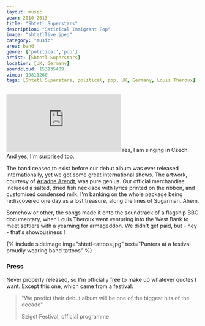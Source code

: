 ```yaml
---
layout: music
year: 2010-2013
title: "Shtetl Superstars"
description: "Satirical Immigrant Pop"
image: "shtetllive.jpeg"
category: "music"
area: band
genre: ['political','pop']
artist: [Shtetl Superstars]
location: [UK, Germany]
soundcloud: 153135409
vimeo: 19811260
tags: [Shtetl Superstars, political, pop, UK, Germany, Louis Theroux]
---
```


<p><span class="marginnote"><iframe width="auto" height="auto" src="https://www.youtube.com/embed/25owARaHmoM" frameborder="0" allowfullscreen webkitallowfullscreen mozallowfullscreen ></iframe></span><span class="marginnote">Yes, I am singing in Czech. And yes, I'm surprised too.</span></p>


<p><span class="newthought">The band</span> ceased to exist before our debut album was ever released internationally, yet we got some great international shows. The artwork, courtesy of <a href="http://shmariadne.com/">Ariadne Arendt</a>, was pure genius. Our official merchandise included a salted, dried fish necklace with lyrics printed on the ribbon, and customised condensed milk. I'm banking on the whole package being rediscovered one day as a lost treasure, along the lines of Sugarman. Ahem.
</p>

<p>Somehow or other, the songs made it onto the soundtrack of a flagship BBC documentary, when Louis Theroux went venturing into the West Bank to meet settlers with a yearning for armageddon. We didn't get paid, but - hey - that's showbusiness !</p>

{% include sideimage img="shtetl-tattoos.jpg" text="Punters at a festival proudly wearing band tattoos" %}

<h3>Press</h3>
Never properly released, so I'm officially free to make up whatever quotes I want. Except this one, which came from a festival:

<blockquote><p>"We predict their debut album will be one of the biggest hits of the decade"</p>
<footer>Sziget Festival, official programme</footer> 
</blockquote>
